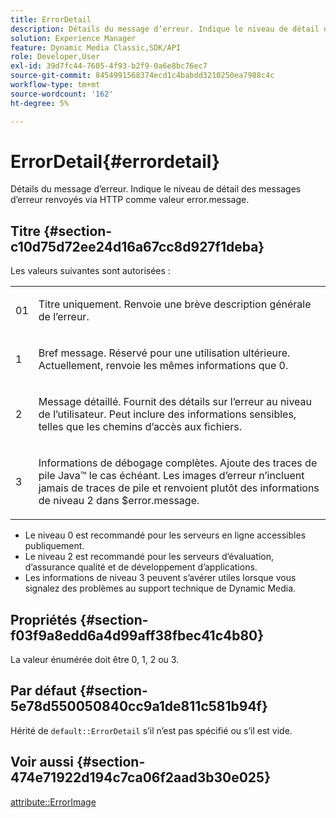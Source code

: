 ```yaml
---
title: ErrorDetail
description: Détails du message d’erreur. Indique le niveau de détail des messages d’erreur renvoyés via HTTP comme valeur error.message.
solution: Experience Manager
feature: Dynamic Media Classic,SDK/API
role: Developer,User
exl-id: 39d7fc44-7605-4f93-b2f9-0a6e8bc76ec7
source-git-commit: 8454991568374ecd1c4babdd3210250ea7988c4c
workflow-type: tm+mt
source-wordcount: '162'
ht-degree: 5%

---
```


# ErrorDetail{#errordetail}

Détails du message d’erreur. Indique le niveau de détail des messages d’erreur renvoyés via HTTP comme valeur error.message.

## Titre {#section-c10d75d72ee24d16a67cc8d927f1deba}

Les valeurs suivantes sont autorisées :

<table id="simpletable_7904444FF9F14D678F05094CA9E45664"> 
 <tr class="strow"> 
  <td class="stentry"> <p>01 </p></td> 
  <td class="stentry"> <p>Titre uniquement. Renvoie une brève description générale de l’erreur. </p></td> 
 </tr> 
 <tr class="strow"> 
  <td class="stentry"> <p>1 </p></td> 
  <td class="stentry"> <p>Bref message. Réservé pour une utilisation ultérieure. Actuellement, renvoie les mêmes informations que 0. </p></td> 
 </tr> 
 <tr class="strow"> 
  <td class="stentry"> <p>2 </p></td> 
  <td class="stentry"> <p>Message détaillé. Fournit des détails sur l’erreur au niveau de l’utilisateur. Peut inclure des informations sensibles, telles que les chemins d’accès aux fichiers. </p></td> 
 </tr> 
 <tr class="strow"> 
  <td class="stentry"> <p>3 </p></td> 
  <td class="stentry"> <p>Informations de débogage complètes. Ajoute des traces de pile Java™ le cas échéant. Les images d’erreur n’incluent jamais de traces de pile et renvoient plutôt des informations de niveau 2 dans <span class="codeph"> $error.message</span>. </p></td> 
 </tr> 
</table>

* Le niveau 0 est recommandé pour les serveurs en ligne accessibles publiquement.
* Le niveau 2 est recommandé pour les serveurs d’évaluation, d’assurance qualité et de développement d’applications.
* Les informations de niveau 3 peuvent s’avérer utiles lorsque vous signalez des problèmes au support technique de Dynamic Media.

## Propriétés {#section-f03f9a8edd6a4d99aff38fbec41c4b80}

La valeur énumérée doit être 0, 1, 2 ou 3.

## Par défaut {#section-5e78d550050840cc9a1de811c581b94f}

Hérité de `default::ErrorDetail` s’il n’est pas spécifié ou s’il est vide.

## Voir aussi {#section-474e71922d194c7ca06f2aad3b30e025}

[attribute::ErrorImage](../../../../../ir-api/material-cat/image-rendering-api-ref/c-ir-material-catalog/c-ir-attributes-reference/r-ir-errorimage.md#reference-b58bdaba96074c52802ca8dc54bfe2f0)
